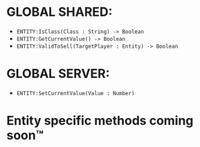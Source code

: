 # GLOBAL SHARED:

- `ENTITY:IsClass(Class : String) -> Boolean`
- `ENTITY:GetCurrentValue() -> Boolean`
- `ENTITY:ValidToSell(TargetPlayer : Entity) -> Boolean`

# GLOBAL SERVER:

- `ENTITY:SetCurrentValue(Value : Number)`

# Entity specific methods coming soon™

<!-- # SHARED:

# SERVER:

# CLIENT: -->
